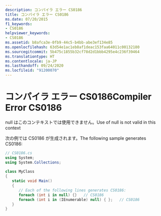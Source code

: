```yaml
---
description: コンパイラ エラー CS0186
title: コンパイラ エラー CS0186
ms.date: 07/20/2015
f1_keywords:
- CS0186
helpviewer_keywords:
- CS0186
ms.assetid: b8afca3e-0fb9-44c5-b4bb-abe3ef134e85
ms.openlocfilehash: 63d54e1ac1eb8af1deac153faa64011c00132180
ms.sourcegitcommit: 5b475c1855b32cf78d2d1bbb4295e4c236f39464
ms.translationtype: HT
ms.contentlocale: ja-JP
ms.lasthandoff: 09/24/2020
ms.locfileid: "91200070"
---
```

# <a name="compiler-error-cs0186"></a><span data-ttu-id="47de3-103">コンパイラ エラー CS0186</span><span class="sxs-lookup"><span data-stu-id="47de3-103">Compiler Error CS0186</span></span>

<span data-ttu-id="47de3-104">null はこのコンテキストでは使用できません。</span><span class="sxs-lookup"><span data-stu-id="47de3-104">Use of null is not valid in this context</span></span>  
  
 <span data-ttu-id="47de3-105">次の例では CS0186 が生成されます。</span><span class="sxs-lookup"><span data-stu-id="47de3-105">The following sample generates CS0186:</span></span>  
  
```csharp  
// CS0186.cs  
using System;  
using System.Collections;  
  
class MyClass
{  
   static void Main()
   {  
      // Each of the following lines generates CS0186:  
      foreach (int i in null) {}   // CS0186  
      foreach (int i in (IEnumerable) null) { };   // CS0186  
   }  
}  
```

